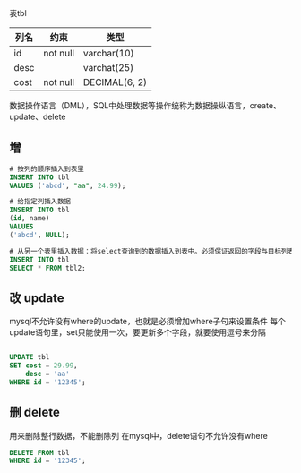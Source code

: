 表tbl

| 列名 | 约束 | 类型 |
| --- | --- | --- |
| id | not null | varchar(10) |
| desc |  | varchat(25) |
| cost | not null | DECIMAL(6, 2) |

数据操作语言（DML），SQL中处理数据等操作统称为数据操纵语言，create、update、delete
## 增

```sql
# 按列的顺序插入到表里
INSERT INTO tbl 
VALUES ('abcd', "aa", 24.99);

# 给指定列插入数据
INSERT INTO tbl
(id, name)
VALUES
('abcd', NULL);

# 从另一个表里插入数据：将select查询到的数据插入到表中。必须保证返回的字段与目标列表具有相同的次序
INSERT INTO tbl
SELECT * FROM tbl2;
```

## 改 update
mysql不允许没有where的update，也就是必须增加where子句来设置条件
每个update语句里，set只能使用一次，要更新多个字段，就要使用逗号来分隔
```sql

UPDATE tbl 
SET cost = 29.99,
    desc = 'aa'
WHERE id = '12345';
```

## 删 delete
用来删除整行数据，不能删除列
在mysql中，delete语句不允许没有where

```sql
DELETE FROM tbl
WHERE id = '12345';
```
